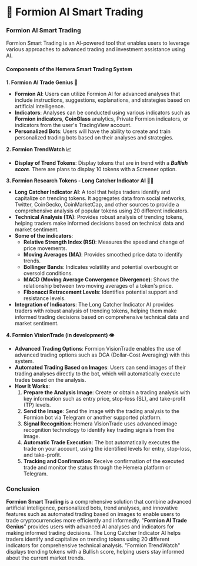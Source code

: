 # 🤖 Formion AI Smart Trading

### Formion AI Smart Trading

Formion Smart Trading is an AI-powered tool that enables users to leverage various approaches to advanced trading and investment assistance using AI.

#### Components of the Hemera Smart Trading System

**1. Formion** **AI Trade Genius 🤖**

* **Formion AI**: Users can utilize Formion AI for advanced analyses that include instructions, suggestions, explanations, and strategies based on artificial intelligence.
* **Indicators**: Analyses can be conducted using various indicators such as **Formion indicators**, **CoinGlass** analytics, Private Formion indicators, or indicators from the user's TradingView account.
* **Personalized Bots**: Users will have the ability to create and train personalized trading bots based on their analyses and strategies.

**2. Formion TrendWatch 📈**

* **Display of Trend Tokens**: Display tokens that are in trend with a _**Bullish score**_. There are plans to display 10 tokens with a Screener option.

**3. Formion Research Tokens - Long Catcher Indicator AI 🕵️‍♂️**

* **Long Catcher Indicator AI**: A tool that helps traders identify and capitalize on trending tokens. It aggregates data from social networks, Twitter, CoinGecko, CoinMarketCap, and other sources to provide a comprehensive analysis of popular tokens using 20 different indicators.
* **Technical Analysis (TA)**: Provides robust analysis of trending tokens, helping traders make informed decisions based on technical data and market sentiment.
* **Some of the indicators**:
  * **Relative Strength Index (RSI)**: Measures the speed and change of price movements.
  * **Moving Averages (MA)**: Provides smoothed price data to identify trends.
  * **Bollinger Bands**: Indicates volatility and potential overbought or oversold conditions.
  * **MACD (Moving Average Convergence Divergence)**: Shows the relationship between two moving averages of a token's price.
  * **Fibonacci Retracement Levels**: Identifies potential support and resistance levels.
* **Integration of Indicators**: The Long Catcher Indicator AI provides traders with robust analysis of trending tokens, helping them make informed trading decisions based on comprehensive technical data and market sentiment.

**4. Formion VisionTrade (in development) 👁️**

* **Advanced Trading Options**: Formion VisionTrade enables the use of advanced trading options such as DCA (Dollar-Cost Averaging) with this system.
* **Automated Trading Based on Images**: Users can send images of their trading analyses directly to the bot, which will automatically execute trades based on the analysis.
* **How It Works**:
  1. **Prepare the Analysis Image**: Create or obtain a trading analysis with key information such as entry price, stop-loss (SL), and take-profit (TP) levels.
  2. **Send the Image**: Send the image with the trading analysis to the Formion bot via Telegram or another supported platform.
  3. **Signal Recognition**: Hemera VisionTrade uses advanced image recognition technology to identify key trading signals from the image.
  4. **Automatic Trade Execution**: The bot automatically executes the trade on your account, using the identified levels for entry, stop-loss, and take-profit.
  5. **Tracking and Confirmation**: Receive confirmation of the executed trade and monitor the status through the Hemera platform or Telegram.

### Conclusion

**Formion Smart Trading** is a comprehensive solution that combine advanced artificial intelligence, personalized bots, trend analyses, and innovative features such as automated trading based on images to enable users to trade cryptocurrencies more efficiently and informedly. "**Formion AI Trade Genius**" provides users with advanced AI analyses and indicators for making informed trading decisions. The Long Catcher Indicator AI helps traders identify and capitalize on trending tokens using 20 different indicators for comprehensive technical analysis. "Formion TrendWatch" displays trending tokens with a Bullish score, helping users stay informed about the current market trends.
